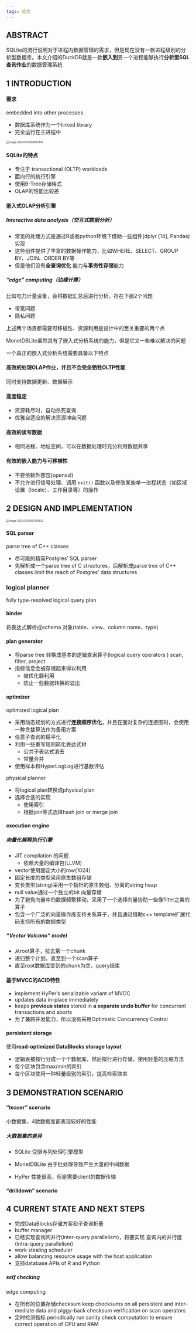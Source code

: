 ```yaml
---
tags: 论文
---
```


## ABSTRACT

SQLite的流行说明对于进程内数据管理的需求，但是现在没有一款进程级别的分析型数据库。本文介绍的DuckDB就是一款**嵌入到**另一个进程能够执行**分析型SQL查询作业**的数据管理系统

## 1 INTRODUCTION

#### 需求

embedded into other processes

* 数据库系统作为一个linked library 
* 完全运行在主进程中

<img src="/assets/images/image-20241025085612440.png" alt="image-20241025085612440" style="zoom:50%;" />

#### SQLite的特点

* 专注于 transactional (OLTP) workloads
*  面向行的执行引擎
* 使用B-Tree存储格式
* OLAP的性能比较差

#### 嵌入式OLAP分析引擎

##### Interactive data analysis（交互式数据分析）

* 常见的处理方式是通过R或者python环境下借助一些组件(dplyr [14], Pandas)实现
* 这些组件提供了丰富的数据操作能力，比如WHERE、SELECT、GROUP BY、JOIN、ORDER BY等
* 但是他们没有**全查询优化** 能力与**事务性存储**能力

##### “edge” computing（边缘计算）

比如电力计量设备，会将数据汇总后进行分析，存在下面2个问题

* 带宽问题
* 隐私问题

上述两个场景都需要可移植性、资源利用是设计中的至关重要的两个点

MonetDBLite虽然具有了嵌入式分析系统的能力，但是它又一些难以解决的问题

一个真正的嵌入式分析系统需要具备以下特点

#### 高效的处理OLAP作业，并且不会完全牺牲OLTP性能

同时支持数据更新、数据展示

#### 高度稳定

* 资源耗尽时，自动杀死查询
* 优雅自适应的解决资源冲突问题

#### 高效的读写数据

* 相同进程、地址空间，可以在数据处理时充分利用数据共享

#### 有效的嵌入能力与可移植性

* 不要依赖外部包(openssl)
* 不允许进行信号处理、调用 `exit()` 函数以及修改某些单一进程状态（如区域设置（locale）、工作目录等）的操作

## 2 DESIGN AND IMPLEMENTATION

<img src="/assets/images/image-20241025002133602.png" alt="image-20241025002133602" style="zoom:50%;" />

#### SQL parser 

parse tree of C++ classes

* 尽可能的精简Postgres’ SQL parser
* 先解析成一个parse tree of C structures，后解析成parse tree of C++ classes
  limit the reach of Postgres’ data structures

### logical planner

 fully type-resolved logical query plan

#### binder

将表达式解析成schema 对象(table、view、column name、type)

#### plan generator

* 将parse tree  转换成基本的逻辑查询算子(logical query operators )
  scan, filter, project
* 指标信息会被存储起来得以利用
  * 被优化器利用
  * 防止一些数据转换的溢出

#### optimizer

optimized logical plan 

* 采用动态规划的方式进行**连接顺序优化**，并且在面对复杂的连接图时，会使用一种贪婪算法作为备用方案
* 任意子查询的扁平化
* 利用一些重写规则简化表达式树
  * 公共子表达式消去
  * 常量合并
* 使用样本和HyperLogLog进行基数评估

physical planner

* 将logical plan转换成physical plan
* 选择合适的实现
  * 使用索引
  * 根据join等式选择hash join or merge join 

#### execution engine 

##### 向量化解释执行引擎

* JIT compilation 的问题
  * 依赖大量的编译包(LLVM)
* vector使用固定大小的row(1024)
* 固定长度的类型采用原生数组存储
* 变长类型(string)采用一个指针的原生数组、分离的string heap
* null value通过一个独立的bit 向量存储
* 为了避免向量中的数据频繁移动，采用了一个选择向量协助一些像filter之类的算子
* 包含一个广泛的向量操作库支持关系算子，并且通过借助c++ template扩展代码支持所有的数据类型

##### “Vector Volcano” model

* 从root算子，拉去第一个chunk
* 递归整个计划，直至到一个scan算子
* 直至root数据库受到的chunk为空，query结束

#### 基于MVCC的ACID特性

* implement HyPer’s serializable variant of MVCC 
* updates data in-place immediately
* keeps **previous states** stored in **a separate undo buffer** for concurrent transactions and aborts
* 为了兼顾并发能力，所以没有采用Optimistic Concurrency Control 

####  persistent storage

使用**read-optimized DataBlocks storage layout**

* 逻辑表被按行分成一个个数据库，然后按行进行存储，使用轻量的压缩方法
* 每个区块包含max/min的索引
* 每个区块使用一种轻量级别的索引，提高检索效率

## 3 DEMONSTRATION SCENARIO

#### “teaser” scenario

小数据集，4款数据库都表现较好的性能

##### 大数据集的差异

* SQLite 受限与列处理引擎模型
* MonetDBLite 由于批处理导致产生大量的中间数据

* HyPer 性能很高，但是需要client的数据传输

#### “drilldown” scenario

## 4 CURRENT STATE AND NEXT STEPS

* 完成DataBlocks存储方案和子查询折叠
* buffer manager
* 已经实现查询间并行(inter-query parallelism)，将要实现 查询内的并行度(intra-query parallelism)
* work stealing scheduler
* allow balancing resource usage with the host application
* 支持database APIs of R and Python

##### self checking

edge computing

* 在所有的位置存储checksum
   keep checksums on all persistent and inter- mediate data and piggy-back checksum verification on scan operators
* 定时检测指标
  periodically run sanity check computation to ensure correct operation of CPU and RAM